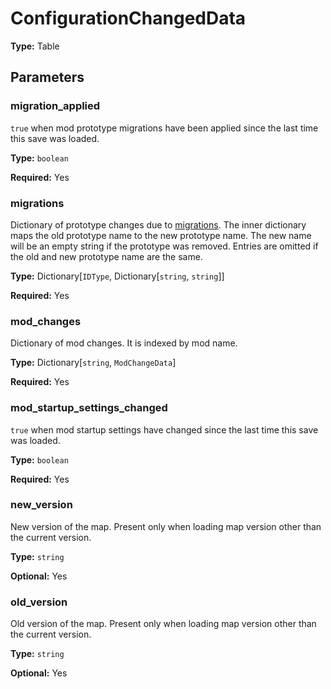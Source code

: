 # ConfigurationChangedData

**Type:** Table

## Parameters

### migration_applied

`true` when mod prototype migrations have been applied since the last time this save was loaded.

**Type:** `boolean`

**Required:** Yes

### migrations

Dictionary of prototype changes due to [migrations](runtime:migrations). The inner dictionary maps the old prototype name to the new prototype name. The new name will be an empty string if the prototype was removed. Entries are omitted if the old and new prototype name are the same.

**Type:** Dictionary[`IDType`, Dictionary[`string`, `string`]]

**Required:** Yes

### mod_changes

Dictionary of mod changes. It is indexed by mod name.

**Type:** Dictionary[`string`, `ModChangeData`]

**Required:** Yes

### mod_startup_settings_changed

`true` when mod startup settings have changed since the last time this save was loaded.

**Type:** `boolean`

**Required:** Yes

### new_version

New version of the map. Present only when loading map version other than the current version.

**Type:** `string`

**Optional:** Yes

### old_version

Old version of the map. Present only when loading map version other than the current version.

**Type:** `string`

**Optional:** Yes


